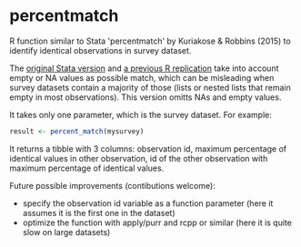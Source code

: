 # percentmatch
R function similar to Stata 'percentmatch' by Kuriakose &amp; Robbins (2015) to identify identical observations in survey dataset.   

The [original Stata version](https://ideas.repec.org/c/boc/bocode/s457984.html) and [a previous R replication](http://www.rpubs.com/JessKim503/166594) take into account empty or NA values as possible match, which can be misleading when survey datasets contain a majority of those (lists or nested lists that remain empty in most observations). This version omitts NAs and empty values.   

It takes only one parameter, which is the survey dataset. For example: 
```r
result <- percent_match(mysurvey)
````
It returns a tibble with 3 columns: observation id, maximum percentage of identical values in other observation, id of the other observation with maximum percentage of identical values.   

Future possible improvements (contibutions welcome):   
* specify the observation id variable as a function parameter (here it assumes it is the first one in the dataset)
* optimize the function with apply/purr and rcpp or similar (here it is quite slow on large datasets)
